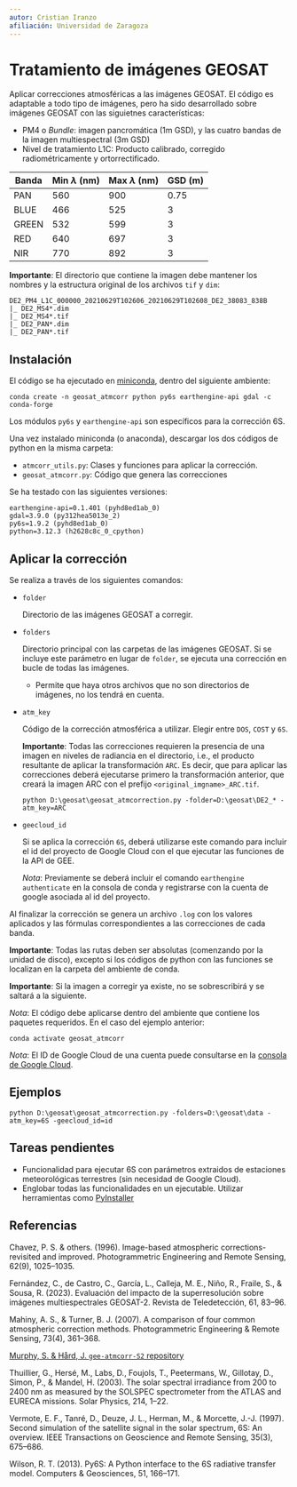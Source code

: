 ```yaml
---
autor: Cristian Iranzo
afiliación: Universidad de Zaragoza
---
```

# Tratamiento de imágenes GEOSAT

Aplicar correcciones atmosféricas a las imágenes GEOSAT. El código es adaptable a todo tipo de imágenes, pero ha sido desarrollado sobre imágenes GEOSAT con las siguietnes características:

- PM4 o *Bundle*: imagen pancromática (1m GSD), y las cuatro bandas de la imagen multiespectral (3m GSD)
- Nivel de tratamiento L1C: Producto calibrado, corregido radiométricamente y ortorrectificado.

| Banda | Min $\lambda$ (nm) | Max $\lambda$ (nm) | GSD (m) |
| ----- | ------------------ | ------------------ | ------- |
| PAN   | 560                | 900                | 0.75    |
| BLUE  | 466                | 525                | 3       |
| GREEN | 532                | 599                | 3       |
| RED   | 640                | 697                | 3       |
| NIR   | 770                | 892                | 3       |

**Importante**: El directorio que contiene la imagen debe mantener los nombres y la estructura original de los archivos `tif` y `dim`:

```text
DE2_PM4_L1C_000000_20210629T102606_20210629T102608_DE2_38083_838B
|_ DE2_MS4*.dim
|_ DE2_MS4*.tif
|_ DE2_PAN*.dim
|_ DE2_PAN*.tif
```

## Instalación

El código se ha ejecutado en [miniconda](https://docs.anaconda.com/free/miniconda/index.html), dentro del siguiente ambiente:

```text
conda create -n geosat_atmcorr python py6s earthengine-api gdal -c conda-forge
```

Los módulos `py6s` y `earthengine-api` son específicos para la corrección 6S.

Una vez instalado miniconda (o anaconda), descargar los dos códigos de python en la misma carpeta:

- `atmcorr_utils.py`: Clases y funciones para aplicar la corrección.
- `geosat_atmcorr.py`: Código que genera las correcciones

Se ha testado con las siguientes versiones:

```text
earthengine-api=0.1.401 (pyhd8ed1ab_0)
gdal=3.9.0 (py312hea5013e_2)
py6s=1.9.2 (pyhd8ed1ab_0)
python=3.12.3 (h2628c8c_0_cpython)
```

## Aplicar la corrección

Se realiza a través de los siguientes comandos:

- `folder`

  Directorio de las imágenes GEOSAT a corregir.

- `folders`

  Directorio principal con las carpetas de las imágenes GEOSAT. Si se incluye este parámetro en lugar de `folder`, se ejecuta una corrección en bucle de todas las imágenes.

  - Permite que haya otros archivos que no son directorios de imágenes, no los tendrá en cuenta.

- `atm_key`

  Código de la corrección atmosférica a utilizar. Elegir entre `DOS`, `COST` y `6S`.

  **Importante**: Todas las correcciones requieren la presencia de una imagen en niveles de radiancia en el directorio, i.e., el producto resultante de aplicar la transformación `ARC`. Es decir, que para aplicar las correcciones deberá ejecutarse primero la transformación anterior, que creará la imagen ARC con el prefijo `<original_imgname>_ARC.tif`.

  ```text
  python D:\geosat\geosat_atmcorrection.py -folder=D:\geosat\DE2_* -atm_key=ARC
  ```

- `geecloud_id`

  Si se aplica la corrección `6S`, deberá utilizarse este comando para incluir el id del proyecto de Google Cloud con el que ejecutar las funciones de la API de GEE.

  *Nota*: Previamente se deberá incluir el comando `earthengine authenticate` en la consola de conda y registrarse con la cuenta de google asociada al id del proyecto.

Al finalizar la corrección se genera un archivo `.log` con los valores aplicados y las fórmulas correspondientes a las correcciones de cada banda.

**Importante**: Todas las rutas deben ser absolutas (comenzando por la unidad de disco), excepto si los códigos de python con las funciones se localizan en la carpeta del ambiente de conda.

**Importante**: Si la imagen a corregir ya existe, no se sobrescribirá y se saltará a la siguiente.

*Nota*: El código debe aplicarse dentro del ambiente que contiene los paquetes requeridos. En el caso del ejemplo anterior:

```text
conda activate geosat_atmcorr
```

*Nota*: El ID de Google Cloud de una cuenta puede consultarse en la [consola de Google Cloud](https://console.cloud.google.com/?hl=es).

## Ejemplos

```text
python D:\geosat\geosat_atmcorrection.py -folders=D:\geosat\data -atm_key=6S -geecloud_id=id
```

## Tareas pendientes

- Funcionalidad para ejecutar 6S con parámetros extraidos de estaciones meteorológicas terrestres (sin necesidad de Google Cloud).
- Englobar todas las funcionalidades en un ejecutable. Utilizar herramientas como [PyInstaller](https://pyinstaller.org/en/stable/index.html)

## Referencias

Chavez, P. S. & others. (1996). Image-based atmospheric corrections-revisited and improved. Photogrammetric Engineering and Remote Sensing, 62(9), 1025–1035.

Fernández, C., de Castro, C., Garcı́a, L., Calleja, M. E., Niño, R., Fraile, S., & Sousa, R. (2023). Evaluación del impacto de la superresolución sobre imágenes multiespectrales GEOSAT-2. Revista de Teledetección, 61, 83–96.

Mahiny, A. S., & Turner, B. J. (2007). A comparison of four common atmospheric correction methods. Photogrammetric Engineering & Remote Sensing, 73(4), 361–368.

[Murphy, S. & Hård, J. `gee-atmcorr-S2` repository](https://github.com/samsammurphy/gee-atmcorr-S2/tree/master)
 
Thuillier, G., Hersé, M., Labs, D., Foujols, T., Peetermans, W., Gillotay, D., Simon, P., & Mandel, H. (2003). The solar spectral irradiance from 200 to 2400 nm as measured by the SOLSPEC spectrometer from the ATLAS and EURECA missions. Solar Physics, 214, 1–22.

Vermote, E. F., Tanré, D., Deuze, J. L., Herman, M., & Morcette, J.-J. (1997). Second simulation of the satellite signal in the solar spectrum, 6S: An overview. IEEE Transactions on Geoscience and Remote Sensing, 35(3), 675–686.

Wilson, R. T. (2013). Py6S: A Python interface to the 6S radiative transfer model. Computers & Geosciences, 51, 166–171.
